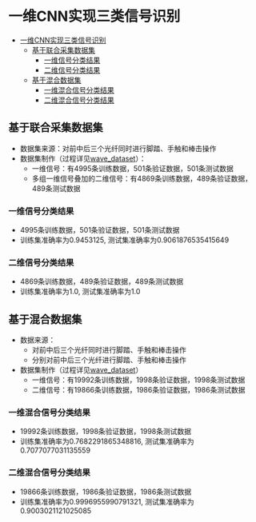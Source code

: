 # 一维CNN实现三类信号识别
<!-- TOC -->

- [一维CNN实现三类信号识别](#一维cnn实现三类信号识别)
    - [基于联合采集数据集](#基于联合采集数据集)
        - [一维信号分类结果](#一维信号分类结果)
        - [二维信号分类结果](#二维信号分类结果)
    - [基于混合数据集](#基于混合数据集)
        - [一维混合信号分类结果](#一维混合信号分类结果)
        - [二维混合信号分类结果](#二维混合信号分类结果)

<!-- /TOC -->
## 基于联合采集数据集

- 数据集来源：对前中后三个光纤同时进行脚踏、手触和棒击操作
- 数据集制作（过程详见[wave_dataset]()）：
  - 一维信号：有4995条训练数据，501条验证数据，501条测试数据
  - 多组一维信号叠加的二维信号：有4869条训练数据，489条验证数据，489条测试数据

### 一维信号分类结果

- 4995条训练数据，501条验证数据，501条测试数据
- 训练集准确率为0.9453125, 测试集准确率为0.9061876535415649

### 二维信号分类结果

- 4869条训练数据，489条验证数据，489条测试数据
- 训练集准确率为1.0, 测试集准确率为1.0

## 基于混合数据集

- 数据来源：
  - 对前中后三个光纤同时进行脚踏、手触和棒击操作
  - 分别对前中后三个光纤进行脚踏、手触和棒击操作
- 数据集制作（过程详见[wave_dataset]()）
  - 一维信号：有19992条训练数据，1998条验证数据，1998条测试数据
  - 二维信号：有19866条训练数据，1986条验证数据，1986条测试数据

### 一维混合信号分类结果

- 19992条训练数据，1998条验证数据，1998条测试数据
- 训练集准确率为0.7682291865348816, 测试集准确率为0.7077077031135559

### 二维混合信号分类结果

- 19866条训练数据，1986条验证数据，1986条测试数据
- 训练集准确率为0.9996955990791321, 测试集准确率为0.9003021121025085
